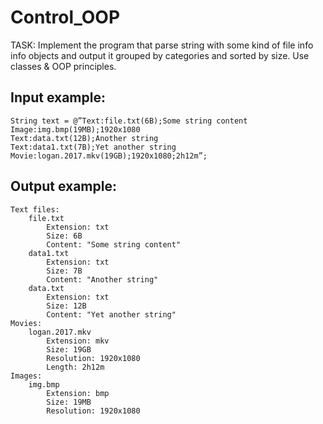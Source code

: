 # Control_OOP
TASK:
Implement the program that parse string with some kind of file info info objects and output it grouped by categories and sorted by size.
Use classes & OOP principles.

## Input example:
	String text = @”Text:file.txt(6B);Some string content
	Image:img.bmp(19MB);1920х1080
	Text:data.txt(12B);Another string
	Text:data1.txt(7B);Yet another string
	Movie:logan.2017.mkv(19GB);1920х1080;2h12m”;

## Output example:
	Text files:
		file.txt
			Extension: txt
			Size: 6B
			Content: "Some string content"
		data1.txt
			Extension: txt
			Size: 7B
			Content: "Another string"
		data.txt
			Extension: txt
			Size: 12B
			Content: "Yet another string"
	Movies:
		logan.2017.mkv
			Extension: mkv
			Size: 19GB
			Resolution: 1920х1080
			Length: 2h12m
	Images:
		img.bmp
			Extension: bmp
			Size: 19MB
			Resolution: 1920х1080
